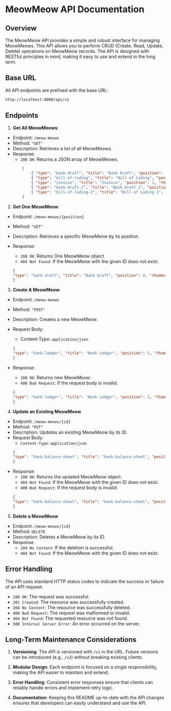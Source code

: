 # MeowMeow API Documentation

## Overview

The MeowMeow API provides a simple and robust interface for managing MeowMeows. This API allows you to perform CRUD (Create, Read, Update, Delete) operations on MeowMeow records. The API is designed with RESTful principles in mind, making it easy to use and extend in the long term.

## Base URL
All API endpoints are prefixed with the base URL:
```bash
http://localhost:8080/api/v1
```

## Endpoints

1. **Get All MeowMeows**:
- Endpoint: `/meow-meows`
- Method: `"GET"`
- Description: Retrieves a list of all MeowMeows.
- Response:
    - `200 OK`: Returns a JSON array of MeowMeows.
    ```json
        [
            { "type": "bank-draft", "title": "Bank Draft", "position": 0, "thumbnail": "/meow-meow/bank-draft.gif" },
            { "type": "bill-of-lading", "title": "Bill of Lading", "position": 1, "thumbnail": "/meow-meow/bill-of-lading.gif" },
            { "type": "invoice", "title": "Invoice", "position": 2, "thumbnail": "/meow-meow/invoice.gif" },
            { "type": "bank-draft-2", "title": "Bank Draft 2", "position": 3, "thumbnail": "/meow-meow/bank-draft-2.gif" },
            { "type": "bill-of-lading-2", "title": "Bill of Lading 2", "position": 4, "thumbnail": "/meow-meow/bill-of-lading-2.gif" }
        ]
    ```

2. **Get One MeowMeow**:
- Endpoint: `/meow-meows/{position}`
- Method: `"GET"`
- Description: Retrieves a specific MeowMeow by its position.
- Response:
    - `200 OK`: Returns One MeowMeow object
    - `404 Not Found`: If the MeowMeow with the given ID does not exist.

    ```json 
    {
    "type": "bank-draft", "title": "Bank Draft", "position": 0, "thumbnail": "/meow-meow/bank-draft.gif"
    }
    ```

3. **Create A MeowMeow**:
- Endpoint: `/meow-meows`
- Method: `"POST"`
- Description: Creates a new MeowMeow.
- Request Body:
    - Content-Type: `application/json`
    
    ```json
    {
    "type": "bank-ledger", "title": "Bank Ledger", "position": 5, "thumbnail": "/meow-meow/bank-ledger.gif"
    }
    ```
- Response:
    - `200 OK`: Returns new MeowMeow.
    - `400 Bad Request`: If the request body is invalid.
    ```json
    {
    "type": "bank-ledger", "title": "Bank Ledger", "position": 5, "thumbnail": "/meow-meow/bank-ledger.gif"
    }
    ```

4. **Update an Existing MeowMeow**
- Endpoint: `/meow-meows/{id}`
- Method: `"PUT"`
- Description: Updates an existing MeowMeow by its ID.
- Request Body:
    - `Content-Type`: `application/json`
    ```json
    {
    "type": "bank-balance-sheet", "title": "bank-balance-sheet", "position": 5, "thumbnail": "/meow-meow/bank-balance-sheet.gif"
    }
    ```
- Response:
    - `200 OK`: Returns the updated MeowMeow object.
    - `404 Not Found`: If the MeowMeow with the given ID does not exist.
    - `400 Bad Request`: If the request body is invalid.
    ```json
    {
    "type": "bank-balance-sheet", "title": "bank-balance-sheet", "position": 5, "thumbnail": "/meow-meow/bank-balance-sheet.gif"
    }
    ```

5. **Delete a MeowMeow**
- Endpoint: `/meow-meows/{id}`
- Method: `DELETE`
- Description: Deletes a MeowMeow by its ID.
- Response
    - `204 No Content`: If the deletion is successful.
    - `404 Not Found`: If the MeowMeow with the given ID does not exist.

## Error Handling

The API uses standard HTTP status codes to indicate the success or failure of an API request:

- `200 OK`: The request was successful.
- `201 Created`: The resource was successfully created.
- `204 No Content`: The resource was successfully deleted.
- `400 Bad Request`: The request was malformed or invalid.
- `404 Not Found`: The requested resource was not found.
- `500 Internal Server Error`: An error occurred on the server.

## Long-Term Maintenance Considerations
1. **Versioning**: The API is versioned with `/v1` in the URL. Future versions can be introduced (e.g., `/v2`) without breaking existing clients.

2. **Modular Design**: Each endpoint is focused on a single responsibility, making the API easier to maintain and extend.

3. **Error Handling**: Consistent error responses ensure that clients can reliably handle errors and implement retry logic.

4. **Documentation**: Keeping this README up-to-date with the API changes ensures that developers can easily understand and use the API.